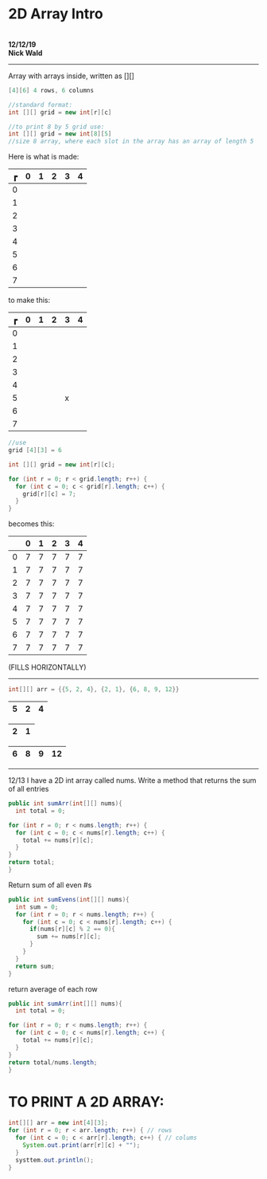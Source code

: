 # **2D Array Intro**
<br></b>
**12/12/19**
<br></b>
**Nick Wald**

---

Array with arrays inside, written as [][]

```java
[4][6] 4 rows, 6 columns

//standard format:
int [][] grid = new int[r][c]

//to print 8 by 5 grid use:
int [][] grid = new int[8][5]
//size 8 array, where each slot in the array has an array of length 5

```

Here is what is made:

| ┏ | 0 | 1 | 2 | 3 | 4 |
|---|---|---|---|---|---|
| 0 |   |   |   |   |   |
| 1 |   |   |   |   |   |
| 2 |   |   |   |   |   |
| 3 |   |   |   |   |   |
| 4 |   |   |   |   |   |
| 5 |   |   |   |   |   |
| 6 |   |   |   |   |   |
| 7 |   |   |   |   |   |

to make this:

| ┏ | 0 | 1 | 2 | 3 | 4 |
|---|---|---|---|---|---|
| 0 |   |   |   |   |   |
| 1 |   |   |   |   |   |
| 2 |   |   |   |   |   |
| 3 |   |   |   |   |   |
| 4 |   |   |   |   |   |
| 5 |   |   |   | x |   |
| 6 |   |   |   |   |   |
| 7 |   |   |   |   |   |


```java
//use
grid [4][3] = 6
```

```java
int [][] grid = new int[r][c];

for (int r = 0; r < grid.length; r++) {
  for (int c = 0; c < grid[r].length; c++) {
    grid[r][c] = 7;
  }
}
```
becomes this:

|   | 0 | 1 | 2 | 3 | 4 |
|---|---|---|---|---|---|
| 0 |7   |7   |7   |7   |7   |
| 1 |7   |7   |7   |7   |7   |
| 2 |7   |7   |7   |7   |7   |
| 3 |7   |7   |7   |7   |7   |
| 4 |7   |7   |7   |7   |7   |
| 5 |7   |7   |7   |7   |7   |
| 6 |7   |7   |7   |7   |7   |
| 7 |7   |7   |7   |7   |7   |

(FILLS HORIZONTALLY)

---

```java
int[][] arr = {{5, 2, 4}, {2, 1}, {6, 8, 9, 12}}
```

| 5 | 2 | 4 |
|---|---|---|

| 2 | 1 |
|---|---|

| 6 | 8 | 9 | 12 |
|---|---|---|----|


---

12/13
I have a 2D int array called nums. Write a method that returns the sum of all entries

```java
public int sumArr(int[][] nums){
  int total = 0;

for (int r = 0; r < nums.length; r++) {
  for (int c = 0; c < nums[r].length; c++) {
    total += nums[r][c];
  }
}
return total;
}
```

Return sum of all even #s

```java
public int sumEvens(int[][] nums){
  int sum = 0;
  for (int r = 0; r < nums.length; r++) {
    for (int c = 0; c < nums[r].length; c++) {
      if(nums[r][c] % 2 == 0){
        sum += nums[r][c];
      }
    }
  }
  return sum;
}
```

return average of each row

```java
public int sumArr(int[][] nums){
  int total = 0;

for (int r = 0; r < nums.length; r++) {
  for (int c = 0; c < nums[r].length; c++) {
    total += nums[r][c];
  }
}
return total/nums.length;
}
```


# TO PRINT A 2D ARRAY:
```java
int[][] arr = new int[4][3];
for (int r = 0; r < arr.length; r++) { // rows
  for (int c = 0; c < arr[r].length; c++) { // colums
    System.out.print(arr[r][c] + "");
  }
  systtem.out.println();
}
```
